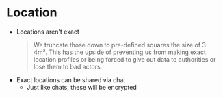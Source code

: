 # Location

* Locations aren't exact
  > We truncate those down to pre-defined squares the size of 3-4m². This has
  > the upside of preventing us from making exact location profiles or being
  > forced to give out data to authorities or lose them to bad actors.
* Exact locations can be shared via chat
  * Just like chats, these will be encrypted
